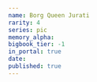 ```yaml
---
name: Borg Queen Jurati
rarity: 4
series: pic
memory_alpha:
bigbook_tier: -1
in_portal: true
date:
published: true
---
```



